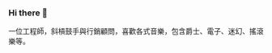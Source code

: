 ### Hi there 👋
一位工程師，斜槓鼓手與行銷顧問，喜歡各式音樂，包含爵士、電子、迷幻、搖滾樂等。

<!--
**vito588p/vito588p** is a ✨ _special_ ✨ repository because its `README.md` (this file) appears on your GitHub profile.

Here are some ideas to get you started:

- 🔭 I’m currently working on ...
- 🌱 I’m currently learning ...
- 👯 I’m looking to collaborate on ...
- 🤔 I’m looking for help with ...
- 💬 Ask me about ...
- 📫 How to reach me: ...
- 😄 Pronouns: ...
- ⚡ Fun fact: ...
-->
